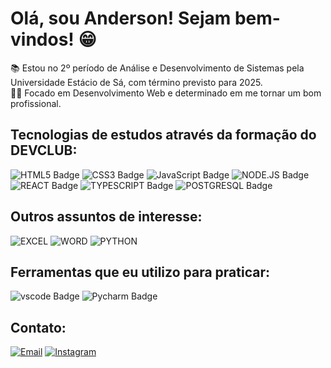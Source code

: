 # Olá, sou Anderson! Sejam bem-vindos! 😁

📚 Estou no 2º período de Análise e Desenvolvimento de Sistemas pela Universidade Estácio de Sá, com término previsto para 2025.  
👨‍💻 Focado em Desenvolvimento Web  e determinado em me tornar um bom profissional.

## Tecnologias de estudos através da formação do DEVCLUB:

![HTML5 Badge](https://img.shields.io/badge/HTML5-E34F26?style=for-the-badge&logo=html5&logoColor=white)
![CSS3 Badge](https://img.shields.io/badge/CSS3-1572B6?style=for-the-badge&logo=css3&logoColor=white)
![JavaScript Badge](https://img.shields.io/badge/JavaScript-F7DF1E?style=for-the-badge&logo=javascript&logoColor=black)
![NODE.JS Badge](https://img.shields.io/badge/Node.js-43853D?style=for-the-badge&logo=node.js&logoColor=white)
![REACT Badge](https://img.shields.io/badge/React-20232A?style=for-the-badge&logo=react&logoColor=61DAFB)
![TYPESCRIPT Badge](https://img.shields.io/badge/TypeScript-007ACC?style=for-the-badge&logo=typescript&logoColor=white)
![POSTGRESQL Badge](https://img.shields.io/badge/PostgreSQL-316192?style=for-the-badge&logo=postgresql&logoColor=white)

## Outros assuntos de interesse:
![EXCEL](https://img.shields.io/badge/Microsoft_Excel-217346?style=for-the-badge&logo=microsoft-excel&logoColor=white)
![WORD](https://img.shields.io/badge/Microsoft_Word-2B579A?style=for-the-badge&logo=microsoft-word&logoColor=white)
![PYTHON](https://img.shields.io/badge/Python-14354C?style=for-the-badge&logo=python&logoColor=white)
## Ferramentas que eu utilizo para praticar:
![vscode Badge](https://img.shields.io/badge/Visual_Studio-5C2D91?style=for-the-badge&logo=visual%20studio&logoColor=white)
![Pycharm Badge](https://img.shields.io/badge/PyCharm-000000.svg?&style=for-the-badge&logo=PyCharm&logoColor=white)
## Contato:
[![Email](https://img.shields.io/badge/Gmail-D14836?style=for-the-badge&logo=gmail&logoColor=white&color=black)](mailto:andinhoalves89@gmail.com)
[![Instagram](https://img.shields.io/badge/Instagram-E4405F?style=for-the-badge&logo=instagram&logoColor=white&color=black)](https://www.instagram.com/andersonphereira/)


